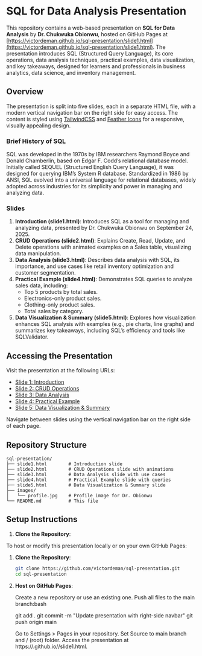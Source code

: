 # SQL for Data Analysis Presentation

This repository contains a web-based presentation on **SQL for Data Analysis** by **Dr. Chukwuka Obionwu**, hosted on GitHub Pages at [https://victordeman.github.io/sql-presentation/slide1.html](https://victordeman.github.io/sql-presentation/slide1.html). The presentation introduces SQL (Structured Query Language), its core operations, data analysis techniques, practical examples, data visualization, and key takeaways, designed for learners and professionals in business analytics, data science, and inventory management.

## Overview

The presentation is split into five slides, each in a separate HTML file, with a modern vertical navigation bar on the right side for easy access. The content is styled using [TailwindCSS](https://tailwindcss.com/) and [Feather Icons](https://feathericons.com/) for a responsive, visually appealing design.

### Brief History of SQL
SQL was developed in the 1970s by IBM researchers Raymond Boyce and Donald Chamberlin, based on Edgar F. Codd’s relational database model. Initially called SEQUEL (Structured English Query Language), it was designed for querying IBM’s System R database. Standardized in 1986 by ANSI, SQL evolved into a universal language for relational databases, widely adopted across industries for its simplicity and power in managing and analyzing data.

### Slides
1. **Introduction (slide1.html)**: Introduces SQL as a tool for managing and analyzing data, presented by Dr. Chukwuka Obionwu on September 24, 2025.
2. **CRUD Operations (slide2.html)**: Explains Create, Read, Update, and Delete operations with animated examples on a Sales table, visualizing data manipulation.
3. **Data Analysis (slide3.html)**: Describes data analysis with SQL, its importance, and use cases like retail inventory optimization and customer segmentation.
4. **Practical Example (slide4.html)**: Demonstrates SQL queries to analyze sales data, including:
   - Top 5 products by total sales.
   - Electronics-only product sales.
   - Clothing-only product sales.
   - Total sales by category.
5. **Data Visualization & Summary (slide5.html)**: Explores how visualization enhances SQL analysis with examples (e.g., pie charts, line graphs) and summarizes key takeaways, including SQL’s efficiency and tools like SQLValidator.

## Accessing the Presentation

Visit the presentation at the following URLs:
- [Slide 1: Introduction](https://victordeman.github.io/sql-presentation/slide1.html)
- [Slide 2: CRUD Operations](https://victordeman.github.io/sql-presentation/slide2.html)
- [Slide 3: Data Analysis](https://victordeman.github.io/sql-presentation/slide3.html)
- [Slide 4: Practical Example](https://victordeman.github.io/sql-presentation/slide4.html)
- [Slide 5: Data Visualization & Summary](https://victordeman.github.io/sql-presentation/slide5.html)

Navigate between slides using the vertical navigation bar on the right side of each page.

## Repository Structure
```
sql-presentation/
├── slide1.html        # Introduction slide
├── slide2.html        # CRUD Operations slide with animations
├── slide3.html        # Data Analysis slide with use cases
├── slide4.html        # Practical Example slide with queries
├── slide5.html        # Data Visualization & Summary slide
├── images/
│   └── profile.jpg    # Profile image for Dr. Obionwu
└── README.md          # This file
```

## Setup Instructions

1. **Clone the Repository**:

To host or modify this presentation locally or on your own GitHub Pages:

1. **Clone the Repository**:
   ```bash
   git clone https://github.com/victordeman/sql-presentation.git
   cd sql-presentation

2. **Host on GitHub Pages**:

   Create a new repository or use an existing one.
    Push all files to the main branch:bash

    git add .
    git commit -m "Update presentation with right-side navbar"
    git push origin main

    Go to Settings > Pages in your repository.
    Set Source to main branch and / (root) folder.
    Access the presentation at https://<your-username>.github.io/<repo-name>/slide1.html.

